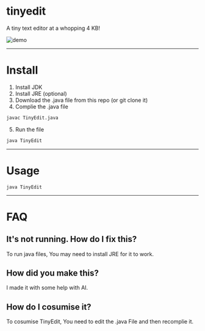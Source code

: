 # tinyedit
A tiny text editor at a whopping 4 KB!

![demo](https://github.com/user-attachments/assets/1b8201b8-c351-4693-84ae-a0f1391b2da2)

***

# Install

1. Install JDK
2. Install JRE (optional)
3. Download the .java file from this repo (or git clone it)
4. Complie the .java file
```sh
javac TinyEdit.java
```
5. Run the file
```sh
java TinyEdit
```

***

# Usage
```
java TinyEdit
```

***

# FAQ

## It's not running. How do I fix this?

To run java files, You may need to install JRE for it to work.

## How did you make this?

I made it with some help with AI.

## How do I cosumise it?

To cosumise TinyEdit, You need to edit the .java File and then recomplie it.
